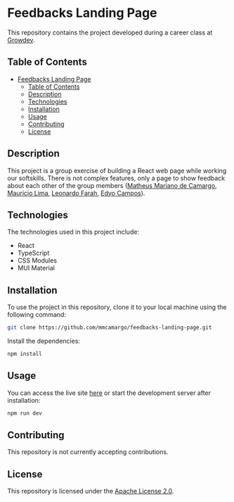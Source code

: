 # Feedbacks Landing Page

This repository contains the project developed during a career class at [Growdev](https://www.growdev.com.br/).

## Table of Contents

- [Feedbacks Landing Page](#feedbacks-landing-page)
  - [Table of Contents](#table-of-contents)
  - [Description](#description)
  - [Technologies](#technologies)
  - [Installation](#installation)
  - [Usage](#usage)
  - [Contributing](#contributing)
  - [License](#license)

## Description

This project is a group exercise of building a React web page while working our softskills. There is not complex features, only a page to show feedback about each other of the group members ([Matheus Mariano de Camargo](https://github.com/mmcamargo), [Mauricio Lima](https://github.com/mauriciolima2701), [Leonardo Farah](https://github.com/Leokfarah), [Edyo Campos](https://github.com/edyoCampos/)).

## Technologies

The technologies used in this project include:

-   React
-   TypeScript
-   CSS Modules
-   MUI Material

## Installation

To use the project in this repository, clone it to your local machine using the following command:

```bash
git clone https://github.com/mmcamargo/feedbacks-landing-page.git
```

Install the dependencies:

```bash
npm install
```

## Usage

You can access the live site [here](https://feedbacks-landing-page.vercel.app/) or start the development server after installation:

```bash
npm run dev
```

## Contributing

This repository is not currently accepting contributions.

## License

This repository is licensed under the [Apache License 2.0](https://opensource.org/licenses/Apache-2.0).
